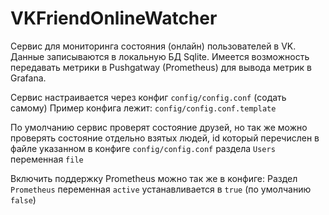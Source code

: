 # VKFriendOnlineWatcher

Сервис для мониторинга состояния (онлайн) пользователей в VK.
Данные записываются в локальную БД Sqlite.
Имеется возможность передавать метрики в Pushgatway (Prometheus) для вывода метрик в Grafana.

Сервис настраивается через конфиг `config/config.conf` (содать самому)
Пример конфига лежит: `config/config.conf.template`

По умолчанию сервис проверят состояние друзей, но так же можно проверять состояние отдельно взятых людей, id который перечислен в файле указанном в конфиге `config/config.conf` раздела `Users` переменная `file`

Включить поддержку Prometheus можно так же в конфиге:
Раздел `Prometheus` переменная `active` устанавливается в `true` (по умолчанию `false`)
